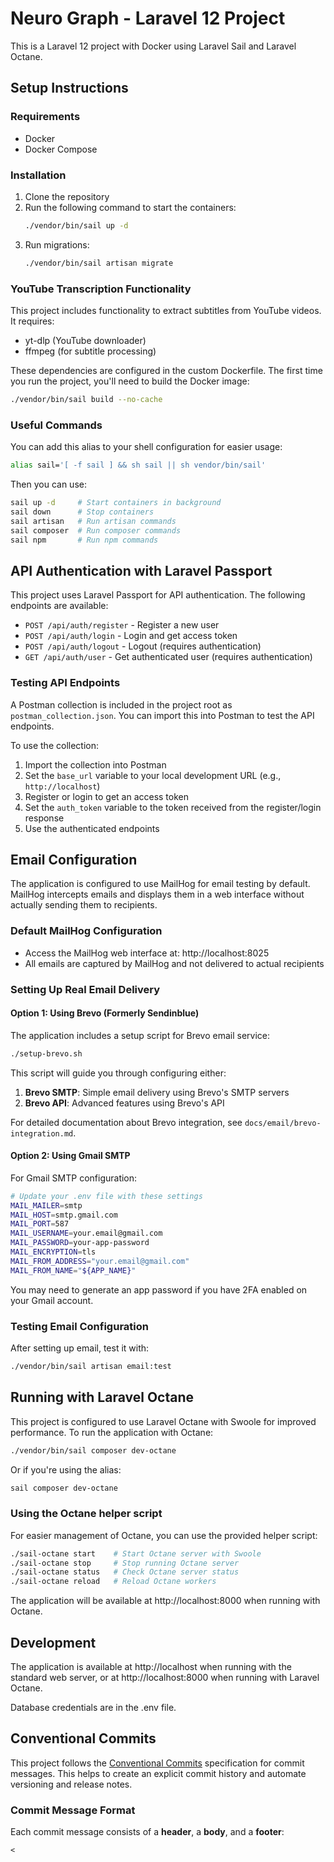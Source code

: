 # Neuro Graph - Laravel 12 Project

This is a Laravel 12 project with Docker using Laravel Sail and Laravel Octane.

## Setup Instructions

### Requirements
- Docker
- Docker Compose

### Installation
1. Clone the repository
2. Run the following command to start the containers:
   ```bash
   ./vendor/bin/sail up -d
   ```
3. Run migrations:
   ```bash
   ./vendor/bin/sail artisan migrate
   ```

### YouTube Transcription Functionality

This project includes functionality to extract subtitles from YouTube videos. It requires:
- yt-dlp (YouTube downloader)
- ffmpeg (for subtitle processing)

These dependencies are configured in the custom Dockerfile. The first time you run the project, you'll need to build the Docker image:

```bash
./vendor/bin/sail build --no-cache
```

### Useful Commands
You can add this alias to your shell configuration for easier usage:
```bash
alias sail='[ -f sail ] && sh sail || sh vendor/bin/sail'
```

Then you can use:
```bash
sail up -d     # Start containers in background
sail down      # Stop containers
sail artisan   # Run artisan commands
sail composer  # Run composer commands
sail npm       # Run npm commands
```

## API Authentication with Laravel Passport

This project uses Laravel Passport for API authentication. The following endpoints are available:

- `POST /api/auth/register` - Register a new user
- `POST /api/auth/login` - Login and get access token
- `POST /api/auth/logout` - Logout (requires authentication)
- `GET /api/auth/user` - Get authenticated user (requires authentication)

### Testing API Endpoints

A Postman collection is included in the project root as `postman_collection.json`. You can import this into Postman to test the API endpoints.

To use the collection:
1. Import the collection into Postman
2. Set the `base_url` variable to your local development URL (e.g., `http://localhost`)
3. Register or login to get an access token
4. Set the `auth_token` variable to the token received from the register/login response
5. Use the authenticated endpoints

## Email Configuration

The application is configured to use MailHog for email testing by default. MailHog intercepts emails and displays them in a web interface without actually sending them to recipients.

### Default MailHog Configuration
- Access the MailHog web interface at: http://localhost:8025
- All emails are captured by MailHog and not delivered to actual recipients

### Setting Up Real Email Delivery

#### Option 1: Using Brevo (Formerly Sendinblue)

The application includes a setup script for Brevo email service:

```bash
./setup-brevo.sh
```

This script will guide you through configuring either:
1. **Brevo SMTP**: Simple email delivery using Brevo's SMTP servers
2. **Brevo API**: Advanced features using Brevo's API

For detailed documentation about Brevo integration, see `docs/email/brevo-integration.md`.

#### Option 2: Using Gmail SMTP

For Gmail SMTP configuration:

```bash
# Update your .env file with these settings
MAIL_MAILER=smtp
MAIL_HOST=smtp.gmail.com
MAIL_PORT=587
MAIL_USERNAME=your.email@gmail.com
MAIL_PASSWORD=your-app-password
MAIL_ENCRYPTION=tls
MAIL_FROM_ADDRESS="your.email@gmail.com"
MAIL_FROM_NAME="${APP_NAME}"
```

You may need to generate an app password if you have 2FA enabled on your Gmail account.

### Testing Email Configuration

After setting up email, test it with:

```bash
./vendor/bin/sail artisan email:test
```

## Running with Laravel Octane

This project is configured to use Laravel Octane with Swoole for improved performance. 
To run the application with Octane:

```bash
./vendor/bin/sail composer dev-octane
```

Or if you're using the alias:

```bash
sail composer dev-octane
```

### Using the Octane helper script

For easier management of Octane, you can use the provided helper script:

```bash
./sail-octane start    # Start Octane server with Swoole
./sail-octane stop     # Stop running Octane server
./sail-octane status   # Check Octane server status
./sail-octane reload   # Reload Octane workers
```

The application will be available at http://localhost:8000 when running with Octane.

## Development

The application is available at http://localhost when running with the standard web server,
or at http://localhost:8000 when running with Laravel Octane.

Database credentials are in the .env file.

## Conventional Commits

This project follows the [Conventional Commits](https://www.conventionalcommits.org/) specification for commit messages. This helps to create an explicit commit history and automate versioning and release notes.

### Commit Message Format

Each commit message consists of a **header**, a **body**, and a **footer**:

```
<